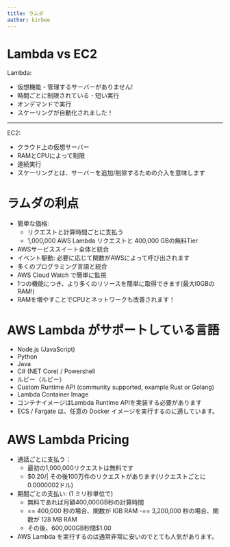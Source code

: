 ```yaml
---
title: ラムダ
author: kirbee
---
```


# Lambda vs EC2

Lambda:

- 仮想機能 - 管理するサーバーがありません!
- 時間ごとに制限されている - 短い実行
- オンデマンドで実行
- スケーリングが自動化されました！

---

EC2:

- クラウド上の仮想サーバー
- RAMとCPUによって制限
- 連続実行
- スケーリングとは、サーバーを追加/削除するための介入を意味します

# ラムダの利点

- 簡単な価格:
  - リクエストと計算時間ごとに支払う
  - 1,000,000 AWS Lambda リクエストと 400,000 GBの無料Tier
- AWSサービススイート全体と統合
- イベント駆動: 必要に応じて関数がAWSによって呼び出されます
- 多くのプログラミング言語と統合
- AWS Cloud Watch で簡単に監視
- 1つの機能につき、より多くのリソースを簡単に取得できます(最大I0GBのRAM!)
- RAMを増やすことでCPUとネットワークも改善されます！

# AWS Lambda がサポートしている言語

- Node.js (JavaScript)
- Python
- Java
- C# (NET Core) / Powershell
- ルビー（ルビー）
- Custom Runtime API (community supported, example Rust or Golang)
- Lambda Container Image
- コンテナイメージはLambda Runtime APIを実装する必要があります
- ECS / Fargate は、任意の Docker イメージを実行するのに適しています。

# AWS Lambda Pricing

- 通話ごとに支払う：
  - 最初の1,000,000リクエストは無料です
  - $0.20/| その後100万件のリクエストがあります(リクエストごとに0.0000002ドル)
- 期間ごとの支払い: (1 ミリ秒単位で)
  - 無料であれば月額400,000GB秒の計算時間
  - \== 400,000 秒の場合、関数が IGB RAM
    -== 3,200,000 秒の場合、関数が 128 MB RAM
  - その後、600,000GB秒間$1.00
- AWS Lambda を実行するのは通常非常に安いのでとても人気があります。
